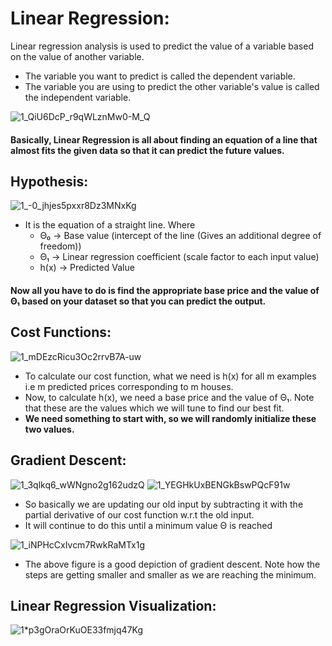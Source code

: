 # Linear Regression:
Linear regression analysis is used to predict the value of a variable based on the value of another variable. 
 - The variable you want to predict is called the dependent variable. 
 - The variable you are using to predict the other variable's value is called the independent variable.

![1_QiU6DcP_r9qWLznMw0-M_Q](https://github.com/IshaanAdarsh/TIL/assets/100434702/2a46b281-6241-45c0-9727-eae3537c47f3)

#### Basically, Linear Regression is all about finding an equation of a line that almost fits the given data so that it can predict the future values.

## Hypothesis:
![1_-0_jhjes5pxxr8Dz3MNxKg](https://github.com/IshaanAdarsh/TIL/assets/100434702/7b04d4a2-8e6c-4a14-a5b2-87c47476b897)
- It is the equation of a straight line. Where
  - Θ₀ -> Base value (intercept of the line (Gives an additional degree of freedom))
  - Θ₁ -> Linear regression coefficient (scale factor to each input value)
  - h(x) -> Predicted Value
#### Now all you have to do is find the appropriate base price and the value of Θ₁ based on your dataset so that you can predict the output.

## Cost Functions: 
![1_mDEzcRicu3Oc2rrvB7A-uw](https://github.com/IshaanAdarsh/TIL/assets/100434702/943c0098-8698-4aee-b9d5-b0f78dc07f70)
- To calculate our cost function, what we need is h(x) for all m examples i.e m predicted prices corresponding to m houses.
- Now, to calculate h(x), we need a base price and the value of Θ₁. Note that these are the values which we will tune to find our best fit.
- **We need something to start with, so we will randomly initialize these two values.**

## Gradient Descent:
![1_3qlkq6_wWNgno2g162udzQ](https://github.com/IshaanAdarsh/TIL/assets/100434702/13b54417-0c35-472e-b0c1-f52591177c10)
![1_YEGHkUxBENGkBswPQcF91w](https://github.com/IshaanAdarsh/TIL/assets/100434702/944c6ecb-5f86-4c16-8eb6-529f35f0f2ce)
- So basically we are updating our old input by subtracting it with the partial derivative of our cost function w.r.t the old input.
- It will continue to do this until a minimum value Θ is reached

![1_iNPHcCxIvcm7RwkRaMTx1g](https://github.com/IshaanAdarsh/TIL/assets/100434702/288a9de7-3889-42fe-a12d-d4b3aa4232ee)
- The above figure is a good depiction of gradient descent. Note how the steps are getting smaller and smaller as we are reaching the minimum.

## Linear Regression Visualization:
![1*p3gOraOrKuOE33fmjq47Kg](https://github.com/IshaanAdarsh/TIL/assets/100434702/dc2cc8ed-ae3f-4807-a29f-582c004efde0)
